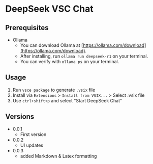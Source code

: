 
# DeepSeek VSC Chat

## Prerequisites

* Ollama
  * You can download Ollama at [https://ollama.com/download](https://ollama.com/download).
  * After installing, run `ollama run deepseek-r1` on your terminal.
  * You can verify with `ollama ps` on your terminal.

## Usage

1. Run `vsce package` to generate `.vsix` file
2. Install via `Extensions` > `Install from VSIX...` > Select .vsix file
3. Use `ctrl+shift+p` and select "Start DeepSeek Chat"

## Versions

* 0.0.1
  * First version
* 0.0.2
  * UI updates
* 0.0.3
  * added Markdown & Latex formatting
